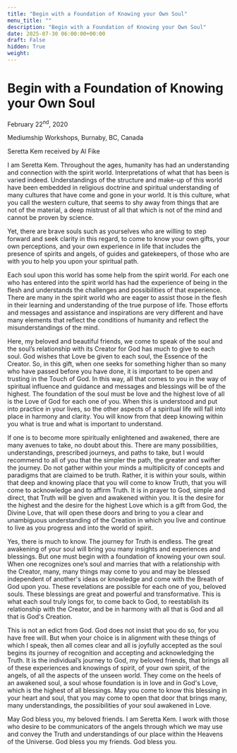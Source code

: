 ```yaml
---
title: "Begin with a Foundation of Knowing your Own Soul"
menu_title: ""
description: "Begin with a Foundation of Knowing your Own Soul"
date: 2025-07-30 06:00:00+00:00
draft: False
hidden: True
weight:
---
```

# Begin with a Foundation of Knowing your Own Soul

February 22<sup>nd</sup>, 2020

Mediumship Workshops, Burnaby, BC, Canada

Seretta Kem received by Al Fike

I am Seretta Kem. Throughout the ages, humanity has had an understanding and connection with the spirit world. Interpretations of what that has been is varied indeed. Understandings of the structure and make-up of this world have been embedded in religious doctrine and spiritual understanding of many cultures that have come and gone in your world. It is this culture, what you call the western culture, that seems to shy away from things that are not of the material, a deep mistrust of all that which is not of the mind and cannot be proven by science.

Yet, there are brave souls such as yourselves who are willing to step forward and seek clarity in this regard, to come to know your own gifts, your own perceptions, and your own experience in life that includes the presence of spirits and angels, of guides and gatekeepers, of those who are with you to help you upon your spiritual path.

Each soul upon this world has some help from the spirit world. For each one who has entered into the spirit world has had the experience of being in the flesh and understands the challenges and possibilities of that experience. There are many in the spirit world who are eager to assist those in the flesh in their learning and understanding of the true purpose of life. Those efforts and messages and assistance and inspirations are very different and have many elements that reflect the conditions of humanity and reflect the misunderstandings of the mind.

Here, my beloved and beautiful friends, we come to speak of the soul and the soul’s relationship with its Creator for God has much to give to each soul. God wishes that Love be given to each soul, the Essence of the Creator. So, in this gift, when one seeks for something higher than so many who have passed before you have done, it is important to be open and trusting in the Touch of God. In this way, all that comes to you in the way of spiritual influence and guidance and messages and blessings will be of the highest. The foundation of the soul must be love and the highest love of all is the Love of God for each one of you. When this is understood and put into practice in your lives, so the other aspects of a spiritual life will fall into place in harmony and clarity. You will know from that deep knowing within you what is true and what is important to understand.

If one is to become more spiritually enlightened and awakened, there are many avenues to take, no doubt about this. There are many possibilities, understandings, prescribed journeys, and paths to take, but I would recommend to all of you that the simpler the path, the greater and swifter the journey. Do not gather within your minds a multiplicity of concepts and paradigms that are claimed to be truth. Rather, it is within your souls, within that deep and knowing place that you will come to know Truth, that you will come to acknowledge and to affirm Truth. It is in prayer to God, simple and direct, that Truth will be given and awakened within you. It is the desire for the highest and the desire for the highest Love which is a gift from God, the Divine Love, that will open these doors and bring to you a clear and unambiguous understanding of the Creation in which you live and continue to live as you progress and into the world of spirit.

Yes, there is much to know. The journey for Truth is endless. The great awakening of your soul will bring you many insights and experiences and blessings. But one must begin with a foundation of knowing your own soul. When one recognizes one’s soul and marries that with a relationship with the Creator, many, many things may come to you and may be blessed independent of another's ideas or knowledge and come with the Breath of God upon you. These revelations are possible for each one of you, beloved souls. These blessings are great and powerful and transformative. This is what each soul truly longs for, to come back to God, to reestablish its relationship with the Creator, and be in harmony with all that is God and all that is God's Creation.

This is not an edict from God. God does not insist that you do so, for you have free will. But when your choice is in alignment with these things of which I speak, then all comes clear and all is joyfully accepted as the soul begins its journey of recognition and accepting and acknowledging the Truth. It is the individual’s journey to God, my beloved friends, that brings all of these experiences and knowings of spirit, of your own spirit, of the angels, of all the aspects of the unseen world. They come on the heels of an awakened soul, a soul whose foundation is in love and in God's Love, which is the highest of all blessings. May you come to know this blessing in your heart and soul, that you may come to open that door that brings many, many understandings, the possibilities of your soul awakened in Love.

May God bless you, my beloved friends. I am Seretta Kem. I work with those who desire to be communicators of the angels through which we may use and convey the Truth and understandings of our place within the Heavens of the Universe. God bless you my friends. God bless you.
